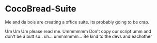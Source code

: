 # CocoBread-Suite
Me and da bois are creating a office suite. Its probably going to be crap.

Um Um Um please read me.
Ummmmmm
Don't copy our script umm
and don't be a butt
so.. uh...
ummmmmm...
Be kind to the devs and eachother

